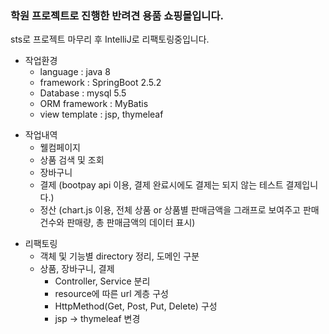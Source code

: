 ### 학원 프로젝트로 진행한 반려견 용품 쇼핑몰입니다.

sts로 프로젝트 마무리 후 IntelliJ로 리팩토링중입니다.

+ 작업환경
  + language : java 8
  + framework : SpringBoot 2.5.2
  + Database : mysql 5.5
  + ORM framework : MyBatis
  + view template : jsp, thymeleaf


- 작업내역
  - 웰컴페이지
  - 상품 검색 및 조회
  - 장바구니
  - 결제 (bootpay api 이용, 결제 완료시에도 결제는 되지 않는 테스트 결제입니다.)
  - 정산 (chart.js 이용, 전체 상품 or 상품별 판매금액을 그래프로 보여주고 판매건수와 판매량, 총 판매금액의 데이터 표시)


* 리팩토링
  * 객체 및 기능별 directory 정리, 도메인 구분
  * 상품, 장바구니, 결제
    * Controller, Service 분리
    * resource에 따른 url 계층 구성
    * HttpMethod(Get, Post, Put, Delete) 구성
    * jsp -> thymeleaf 변경
    